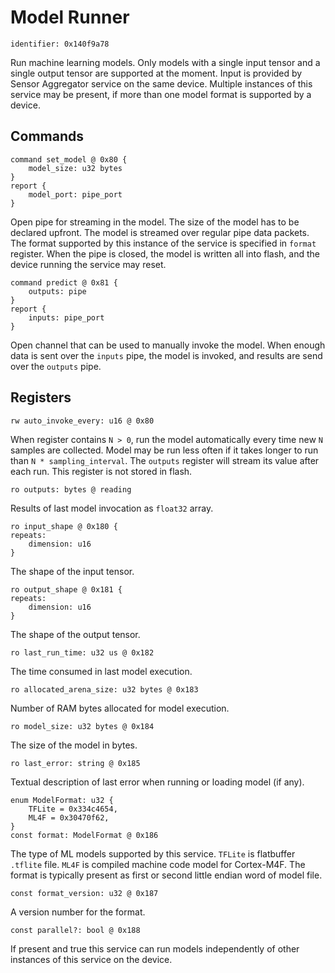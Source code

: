 # Model Runner

    identifier: 0x140f9a78

Run machine learning models.
Only models with a single input tensor and a single output tensor are supported at the moment.
Input is provided by Sensor Aggregator service on the same device.
Multiple instances of this service may be present, if more than one model format is supported by a device.

## Commands

    command set_model @ 0x80 {
        model_size: u32 bytes
    }
    report {
        model_port: pipe_port
    }

Open pipe for streaming in the model. The size of the model has to be declared upfront.
The model is streamed over regular pipe data packets.
The format supported by this instance of the service is specified in `format` register.
When the pipe is closed, the model is written all into flash, and the device running the service may reset.

    command predict @ 0x81 {
        outputs: pipe
    }
    report {
        inputs: pipe_port
    }

Open channel that can be used to manually invoke the model. When enough data is sent over the `inputs` pipe, the model is invoked,
and results are send over the `outputs` pipe.

## Registers

    rw auto_invoke_every: u16 @ 0x80

When register contains `N > 0`, run the model automatically every time new `N` samples are collected.
Model may be run less often if it takes longer to run than `N * sampling_interval`.
The `outputs` register will stream its value after each run.
This register is not stored in flash.

    ro outputs: bytes @ reading

Results of last model invocation as `float32` array.

    ro input_shape @ 0x180 {
    repeats:
        dimension: u16
    }

The shape of the input tensor.

    ro output_shape @ 0x181 {
    repeats:
        dimension: u16
    }

The shape of the output tensor.

    ro last_run_time: u32 us @ 0x182

The time consumed in last model execution.

    ro allocated_arena_size: u32 bytes @ 0x183

Number of RAM bytes allocated for model execution.

    ro model_size: u32 bytes @ 0x184

The size of the model in bytes.

    ro last_error: string @ 0x185

Textual description of last error when running or loading model (if any).

    enum ModelFormat: u32 {
        TFLite = 0x334c4654,
        ML4F = 0x30470f62,
    }
    const format: ModelFormat @ 0x186

The type of ML models supported by this service.
`TFLite` is flatbuffer `.tflite` file.
`ML4F` is compiled machine code model for Cortex-M4F.
The format is typically present as first or second little endian word of model file.

    const format_version: u32 @ 0x187

A version number for the format.

    const parallel?: bool @ 0x188

If present and true this service can run models independently of other
instances of this service on the device.
